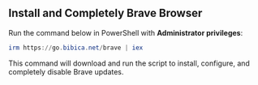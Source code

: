 ## Install and Completely Brave Browser
Run the command below in PowerShell with **Administrator privileges**:
```powershell
irm https://go.bibica.net/brave | iex
```
This command will download and run the script to install, configure, and completely disable Brave updates.

